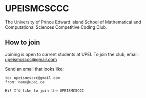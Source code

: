 # UPEISMCSCCC
The University of Prince Edward Island School of Mathematical and Computational Sciences Competitive Coding Club.

## How to join
Joining is open to current students at UPEI. To join the club, email: upeismcsccc@gmail.com

Send an email that looks like:
```
to: upeismcsccc@gmail.com
from: name@upei.ca

Hi! I'd like to join the UPEISMCSCCC
```
